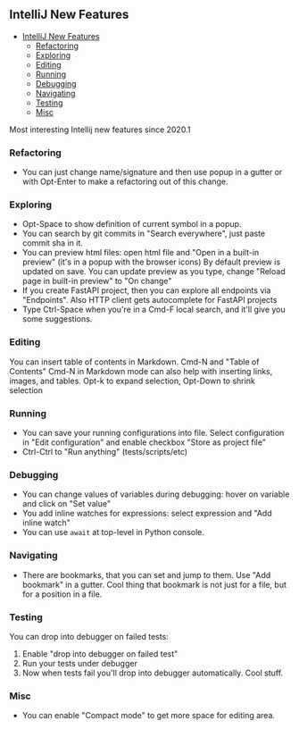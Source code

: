 ## IntelliJ New Features

<!-- TOC -->
  * [IntelliJ New Features](#intellij-new-features)
    * [Refactoring](#refactoring)
    * [Exploring](#exploring)
    * [Editing](#editing)
    * [Running](#running)
    * [Debugging](#debugging)
    * [Navigating](#navigating)
    * [Testing](#testing)
    * [Misc](#misc)
<!-- TOC -->

Most interesting Intellij new features since 2020.1

### Refactoring
* You can just change name/signature and then use popup in a gutter or with Opt-Enter
  to make a refactoring out of this change.

### Exploring
* Opt-Space to show definition of current symbol in a popup.
* You can search by git commits in "Search everywhere", just paste commit sha in it.
* You can preview html files: open html file and "Open in a built-in preview" (it's in a popup with the browser icons)
  By default preview is updated on save. You can update preview as you type, change "Reload page in built-in preview" to "On change"
* If you create FastAPI project, then you can explore all endpoints via "Endpoints".
  Also HTTP client gets autocomplete for FastAPI projects
* Type Ctrl-Space when you're in a Cmd-F local search, and it'll give you some suggestions.

### Editing
You can insert table of contents in Markdown. Cmd-N and "Table of Contents"
Cmd-N in Markdown mode can also help with inserting links, images, and tables.
Opt-k to expand selection, Opt-Down to shrink selection

### Running
* You can save your running configurations into file.
  Select configuration in "Edit configuration" and enable checkbox "Store as project file"
* Ctrl-Ctrl to "Run anything" (tests/scripts/etc) 


### Debugging
* You can change values of variables during debugging: hover on variable and click on "Set value"
* You add inline watches for expressions: select expression and "Add inline watch"
* You can use `await` at top-level in Python console. 

### Navigating
* There are bookmarks, that you can set and jump to them. Use "Add bookmark" in a gutter.
  Cool thing that bookmark is not just for a file, but for a position in a file.


### Testing
You can drop into debugger on failed tests:
1. Enable "drop into debugger on failed test"
2. Run your tests under debugger
3. Now when tests fail you'll drop into debugger automatically. Cool stuff.


### Misc
* You can enable "Compact mode" to get more space for editing area.
